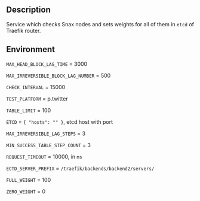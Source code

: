 ## Description

Service which checks Snax nodes and sets weights for all of them in `etcd` of Traefik router.

## Environment

`MAX_HEAD_BLOCK_LAG_TIME` = 3000

`MAX_IRREVERSIBLE_BLOCK_LAG_NUMBER` = 500

`CHECK_INTERVAL` = 15000

`TEST_PLATFORM` = p.twitter

`TABLE_LIMIT` = 100

`ETCD` = `{ "hosts": "" }`, etcd host with port

`MAX_IRREVERSIBLE_LAG_STEPS` = 3

`MIN_SUCCESS_TABLE_STEP_COUNT` = 3

`REQUEST_TIMEOUT` = 10000, in `ms`

`ECTD_SERVER_PREFIX` = `/traefik/backends/backend2/servers/`

`FULL_WEIGHT` = 100

`ZERO_WEIGHT` = 0
